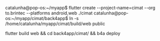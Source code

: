 catalunha@pop-os:~/myapp$ flutter create --project-name=cimat --org to.brintec --platforms android,web ./cimat
catalunha@pop-os:~/myapp/cimat/back4app$ ln -s /home/catalunha/myapp/cimat/build/web public

flutter build web && cd back4app/cimat/ && b4a deploy